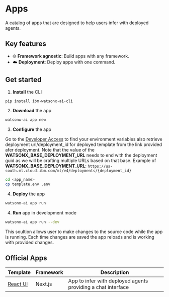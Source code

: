 # Apps

A catalog of apps that are designed to help users infer with deployed agents.

## Key features

- 🌐 **Framework agnostic**: Build apps with any framework.
- ☁️ **Deployment**: Deploy apps with one command.

## Get started

1. **Install** the CLI 

```bash
pip install ibm-watsonx-ai-cli
```

2. **Download** the app
```bash
watsonx-ai app new
```

3. **Configure** the app

Go to the [Developer Access](https://dataplatform.cloud.ibm.com/developer-access) to find your environment variables also retrieve deployment url/deployment_id for deployed template from the link provided afer deployment.
Note that the value of the **WATSONX_BASE_DEPLOYMENT_URL** needs to end with the deployment guid as we will be
crafting multiple URLs based on that base. Example of **WATSONX_BASE_DEPLOYMENT_URL**:
`https://us-south.ml.cloud.ibm.com/ml/v4/deployments/{deployment_id}`

```bash
cd <app_name>
cp template.env .env
```

4. **Deploy** the app

```bash
watsonx-ai app run
```

4. **Run** app in development mode

```bash
watsonx-ai app run --dev
```
This soultion allows user to make changes to the source code while the app is running. Each time changes are saved the app reloads and is working with provided changes.


## Official Apps

| Template                              | Framework | Description                                                  |
| ------------------------------------- | --------- | ------------------------------------------------------------ |
| [React UI](./base/nextjs-chat-with-ai-service/) | Next.js   | App to infer with deployed agents providing a chat interface |
